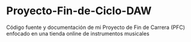 # Proyecto-Fin-de-Ciclo-DAW
Código fuente y documentación de mi Proyecto de Fin de Carrera (PFC) enfocado en una tienda online de instrumentos musicales
